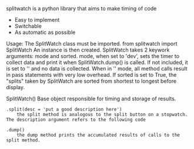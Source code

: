 splitwatch is a python library that aims to make timing of code
- Easy to implement
- Switchable
- As automatic as possible

Usage:
The SplitWatch class must be imported.
    from splitwatch import SplitWatch
An instance is then created. SplitWatch takes 2 keywork arguments: mode and sorted. mode, when set to 'dev', sets the timer to collect data and print it when SplitWatch.dump() is called. If not included, it is set to '' and no data is collected. When in '' mode, all method calls result in pass statements with very low overhead. If sorted is set to True, the "splits" taken by SplitWatch are sorted from shortest to longest before display.

SplitWatch()
	Base object responsible for timing and storage of results.

	.split(desc = 'put a good description here')
		the split method is analogous to the split button on a stopwatch. The description argument refers to the following code

	.dump()
		the dump method prints the accumulated results of calls to the split method.